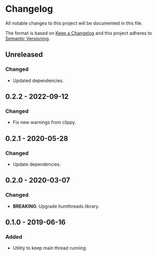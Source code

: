 <!-- markdownlint-disable MD022 MD024 MD032 -->
# Changelog
All notable changes to this project will be documented in this file.

The format is based on [Keep a Changelog](http://keepachangelog.com/en/1.0.0/)
and this project adheres to [Semantic Versioning](http://semver.org/spec/v2.0.0.html).

## Unreleased
### Changed
- Updated dependencies.

## 0.2.2 - 2022-09-12
### Changed
- Fix new warnings from clippy.

## 0.2.1 - 2020-05-28
### Changed
- Update dependencies.

## 0.2.0 - 2020-03-07
### Changed
- **BREAKING**: Upgrade humthreads library.

## 0.1.0 - 2019-06-16
### Added
- Utility to keep main thread running.
